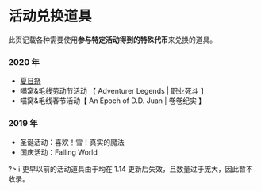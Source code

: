 # 活动兑换道具

此页记载各种需要使用**参与特定活动得到的特殊代币**来兑换的道具。

### 2020 年

- [夏日祭](space/items/activities/2020-summer)
- 喵窝&毛线劳动节活动 【 Adventurer Legends | 职业死斗 】
- 喵窝&毛线春节活动【 An Epoch of D.D. Juan | 卷卷纪实 】

### 2019 年

- 圣诞活动：喜欢！雪！真实的魔法
- 国庆活动：Falling World

?> :information_source: 更早以前的活动道具由于均在 1.14 更新后失效，且数量过于庞大，因此暂不收录。